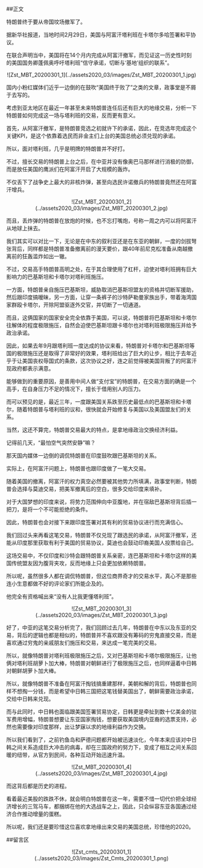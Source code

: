 ##正文

特朗普终于要从帝国坟场撤军了。

据新华社报道，当地时间2月29日，美国与阿富汗塔利班在卡塔尔多哈签署和平协议。

在联合声明当中，美国将在14个月内完成从阿富汗撤军，而见证这一历史性时刻的美国国务卿蓬佩奥呼吁塔利班“信守承诺，切断与‘基地’组织的联系”。

 <div align="center">![Zst_MBT_20200301_1](../assets2020_03/images/Zst_MBT_20200301_1.jpg)</div>

国内小粉红媒体们近乎一边倒的在鼓吹“美国终于败了”之类的文章，政事堂是不屑于去写的。

考虑到亚太地区在最近一年甚至未来特朗普连任后还有巨大的地缘交易，分析一下特朗普如何完成这一场与塔利班的交易，反而更有意义。

首先，从阿富汗撤军，是特朗普竞选之初就许下的承诺，因此，在竞选年完成这个关键KPI，是这个依靠着选民而非金主们上台的美国总统必须兑现的承诺。

所以，面对塔利班，几乎是明牌的特朗普并不好打。

不过，擅长交易的特朗普上台之后，在中亚并没有像奥巴马那样进行消极的防御，而是放任美国的鹰派们在阿富汗开启了大规模的轰炸。

不仅丢下了战争史上最大的非核炸弹，甚至向选民许诺撤兵的特朗普竟然还在阿富汗增兵。

 <div align="center">![Zst_MBT_20200301_2](../assets2020_03/images/Zst_MBT_20200301_2.jpg)</div>

而且，丢炸弹的特朗普在放炮的时候，也不忘打嘴炮，号称一周之内可以将阿富汗从地球上抹去。

我们其实可以对比一下，无论是在中东的叙利亚还是在东亚的朝鲜，一度的剑拔弩张背后，同样都是特朗普准备撤离前的漫天要价，跟40年前尼克松准备从南越撤离前的狂轰滥炸如出一辙。

不过，交易高手特朗普高明之处，在于其合理使用了杠杆，迫使对塔利班拥有巨大影响力的巴基斯坦和卡塔尔对塔利班施压。

一方面，特朗普亲自施压巴基斯坦，威胁取消巴基斯坦盟友的资格并切断军援助，然后跟印度搞暧昧，另一方面，让穿一条裤子的沙特萨勒曼家族出手，带着海湾国家群殴卡塔尔，开除阿盟驱逐外交官，并切断了一切通道。

而且，这俩国家的国家安全完全依靠于美国，可以说，特朗普将巴基斯坦和卡塔尔往解体的程度极限施压，自然会迫使巴基斯坦跟卡塔尔也对塔利班极限施压并给予政治承诺。

因此，如果去年9月跟塔利班一度达成的协议来看，特朗普对卡塔尔和巴基斯坦等国的极限施压还是取得了非常好的效果，塔利班给出了巨大的让步，相比于去年近乎于让美国丧权辱国式的条款，这次协议之好，连之前觉得被美国背叛了的阿富汗现政府都表示满意。

能够做到的重要原因，是善用中间人做“支付宝”的特朗普，在交易方面的确是一个高手，在自身压力不足的情况下，擅长于借用别人的压力。

而可以预见的是，最近三年，一度跟美国关系跌至历史最低点的巴基斯坦和卡塔尔，随着特朗普与塔利班的议和，很快就会开始修复与美国以及美国盟友们的关系。    

当然，这还不算完，特朗普交易最大的特点，是拿地缘政治交换经济利益。

记得前几天，“最怕空气突然安静”嘛？

那天国内媒体一边倒的调侃特朗普在印度鼓吹跟巴基斯坦的关系。

实际上，在阿富汗问题上，特朗普也跟印度做了一笔大交易。

随着美国的撤离，阿富汗的权力真空必然要被其他势力所填满，政事堂判断，特朗普会选择与莫迪交易，把美军撤离后的空白，很多交给印度来填补。

对于大国梦想的印度来说，将势力范围伸向中亚腹地，并在宿敌巴基斯坦背后插一把刀，是将一个不可能拒绝的条件。

因此，特朗普也会对接下来跟印度签署对其有利的贸易协议进行而充满信心。

我们回过头来再看这笔交易，特朗普不仅兑现了跟选民的承诺，从阿富汗撤军，还能从印度那里获取有利于美国的贸易协议，莫迪也会鼓动印裔美国人投票给自己。

这场交易中，不仅印度和沙特会跟特朗普关系亲密，连巴基斯坦和卡塔尔这样的美国传统盟友因为腹背夹攻，反而地缘上只会更加依赖特朗普。

所以呢，虽然很多人都在调侃特朗普，但这位商界奇才的交易水平，真心不是那些连小生意都做不好的评论家们所能企及的。

他完全有资格喊出来“没有人比我更懂塔利班”。

 <div align="center">![Zst_MBT_20200301_3](../assets2020_03/images/Zst_MBT_20200301_3.jpg)</div>

好了，中亚的这笔交易分析完了，我们回顾过去几年，特朗普在中东以及东亚的交易，背后的逻辑也都是相似的，特朗普并不喜欢跟没有筹码的穷鬼直接交易，而是喜欢通过穷鬼的亲戚朋友们施压和交易，来达成一笔完美的交易。

所以，就像特朗普对塔利班极限施压之后，又对巴基斯坦和卡塔尔极限施压，让他俩对塔利班胡萝卜加大棒，特朗普对朝鲜进行了极限施压之后，也同样逼着中日韩对朝鲜胡萝卜加大棒。

所以，就像特朗普不准备在阿富汗掏钱搞重建那样，美朝和解的背后，特朗普也同样不想掏一分钱，而是希望中日韩三国把这笔钱替美国出了，朝鲜需要政治承诺，交给中日韩来兑现。

而与此同时，中日韩也面临跟美国签署贸易协定，日韩更是牵扯到数十亿美金的驻军费用增幅，特朗普想要让东亚国家掏钱，想要获取美国境内亚裔的选票支持，必然也需要像对印度那样，出让梦寐以求的地缘利益作为交换。

所以我们看到了，之前钓鱼岛和萨德问题都开始被迅速淡化，今年本来应该对中日韩之间关系造成巨大冲击的病毒，却在三国政府的努力下，变成了相互之间关系回暖的纽带，从官方到民间，各种互动开始迅速升温。
 
 <div align="center">![Zst_MBT_20200301_4](../assets2020_03/images/Zst_MBT_20200301_4.jpg)</div>

而这背后都是历史的进程。

看着最近美股的跌跌不休，就会明白特朗普在这一年，需要不惜一切代价把全球经济增长的三驾马车，都捆绑在他的大选战车之上，因此，只会纵容东亚各国通过经济合作推动增量的蛋糕。

所以呢，我们还是要珍惜这位喜欢拿地缘出来交易的美国总统，珍惜他的2020。

##留言区
 <div align="center">![Zst_cmts_20200301_1](../assets2020_03/images/Zst_Cmts_20200301_1.png)</div>